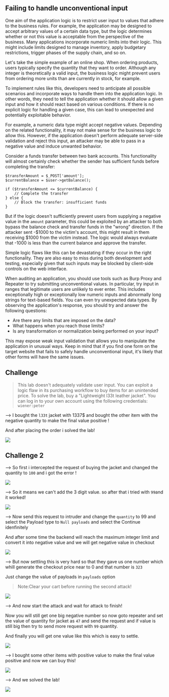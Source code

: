 ## Failing to handle unconventional input

One aim of the application logic is to restrict user input to values that adhere to the business rules. For example, the application may be designed to accept arbitrary values of a certain data type, but the logic determines whether or not this value is acceptable from the perspective of the business. Many applications incorporate numeric limits into their logic. This might include limits designed to manage inventory, apply budgetary restrictions, trigger phases of the supply chain, and so on.

Let's take the simple example of an online shop. When ordering products, users typically specify the quantity that they want to order. Although any integer is theoretically a valid input, the business logic might prevent users from ordering more units than are currently in stock, for example.

To implement rules like this, developers need to anticipate all possible scenarios and incorporate ways to handle them into the application logic. In other words, they need to tell the application whether it should allow a given input and how it should react based on various conditions. If there is no explicit logic for handling a given case, this can lead to unexpected and potentially exploitable behavior.

For example, a numeric data type might accept negative values. Depending on the related functionality, it may not make sense for the business logic to allow this. However, if the application doesn't perform adequate server-side validation and reject this input, an attacker may be able to pass in a negative value and induce unwanted behavior.

Consider a funds transfer between two bank accounts. This functionality will almost certainly check whether the sender has sufficient funds before completing the transfer:

```
$transferAmount = $_POST['amount'];
$currentBalance = $user->getBalance();

if ($transferAmount <= $currentBalance) {
    // Complete the transfer
} else {
    // Block the transfer: insufficient funds
}
```

But if the logic doesn't sufficiently prevent users from supplying a negative value in the `amount` parameter, this could be exploited by an attacker to both bypass the balance check and transfer funds in the "wrong" direction. If the attacker sent -$1000 to the victim's account, this might result in them receiving $1000 from the victim instead. The logic would always evaluate that -1000 is less than the current balance and approve the transfer.

Simple logic flaws like this can be devastating if they occur in the right functionality. They are also easy to miss during both development and testing, especially given that such inputs may be blocked by client-side controls on the web interface.

When auditing an application, you should use tools such as Burp Proxy and Repeater to try submitting unconventional values. In particular, try input in ranges that legitimate users are unlikely to ever enter. This includes exceptionally high or exceptionally low numeric inputs and abnormally long strings for text-based fields. You can even try unexpected data types. By observing the application's response, you should try and answer the following questions:

- Are there any limits that are imposed on the data?
- What happens when you reach those limits?
- Is any transformation or normalization being performed on your input?

This may expose weak input validation that allows you to manipulate the application in unusual ways. Keep in mind that if you find one form on the target website that fails to safely handle unconventional input, it's likely that other forms will have the same issues.

## Challenge

> This lab doesn't adequately validate user input. You can exploit a logic flaw in its purchasing workflow to buy items for an unintended price. To solve the lab, buy a "Lightweight l33t leather jacket".
> You can log in to your own account using the following credentials: `wiener:peter`

--> I bought the `l33t` jacket with 1337$ and bought the other item with the negative quantity to make the final value positive !

And after placing the order i solved the lab!

![](Attachments/Pastedimage20220126132933.png)

## Challenge 2

--> So first i intercepted the request of buying the jacket and changed the quantity to `100` and i got the error !

![](Attachments/Pastedimage20220128124905.png)

--> So it means we can't add the 3 digit value. so after that i tried with `99`and it worked!

![](Attachments/Pastedimage20220128125311.png)

--> Now send this request to intruder and change the `quantity` to 99 and select the Payload type to `Null payloads` and select the Continue idenfinitely

And after some time the backend will reach the maximum integer limit and convert it into negative value and we will get negative value in checkout

![](Attachments/Pastedimage20220128131744.png)

--> But now settling this is very hard so that they gave us one number which whill generate the checkout price near to 0 and that number is `323`

Just change the value of payloads in `payloads` option

> Note:Clear your cart before running the second attack!

![](Attachments/Pastedimage20220128131941.png)

--> And now start the attack and wait for attack to finish!

Now you will still get one big negative number so now goto repeater and set the value of quantity for jacket as `47` and send the request and if value is still big then try to send more request with `99` quantity.

And finally you will get one value like this which is easy to settle.

![](Attachments/Pastedimage20220128132521.png)

--> I bought some other items with positive value to make the final value positive and now we can buy this!

![](Attachments/Pastedimage20220128132807.png)

--> And we solved the lab!

![](Attachments/Pastedimage20220128133415.png)
